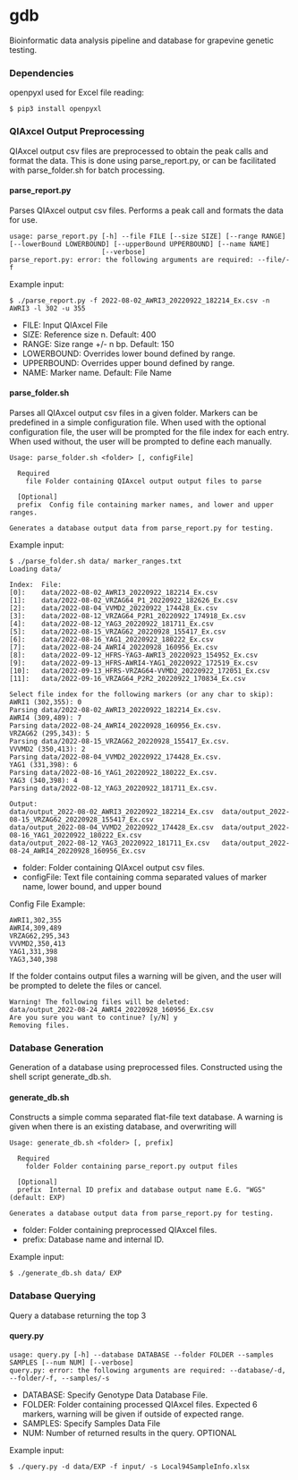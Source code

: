# gdb
Bioinformatic data analysis pipeline and database for grapevine genetic testing.

### Dependencies
openpyxl used for Excel file reading:
```
$ pip3 install openpyxl
```

### QIAxcel Output Preprocessing
QIAxcel output csv files are preprocessed to obtain the peak calls and format the data. This is done using parse_report.py, or can be facilitated with parse_folder.sh for batch processing.

#### parse_report.py
Parses QIAxcel output csv files. Performs a peak call and formats the data for use.
```
usage: parse_report.py [-h] --file FILE [--size SIZE] [--range RANGE] [--lowerBound LOWERBOUND] [--upperBound UPPERBOUND] [--name NAME]
                       [--verbose]
parse_report.py: error: the following arguments are required: --file/-f
```

Example input:
```
$ ./parse_report.py -f 2022-08-02_AWRI3_20220922_182214_Ex.csv -n AWRI3 -l 302 -u 355 
```

- FILE: Input QIAxcel File
- SIZE: Reference size n. Default: 400
- RANGE: Size range +/- n bp. Default: 150
- LOWERBOUND: Overrides lower bound defined by range.
- UPPERBOUND: Overrides upper bound defined by range.
- NAME: Marker name. Default: File Name

#### parse_folder.sh
Parses all QIAxcel output csv files in a given folder. Markers can be predefined in a simple configuration file. When used with the optional configuration file, the user will be prompted for the file index for each entry. When used without, the user will be prompted to define each manually.

```
Usage: parse_folder.sh <folder> [, configFile]

  Required
	file Folder containing QIAxcel output output files to parse

  [Optional]
  prefix  Config file containing marker names, and lower and upper ranges.

Generates a database output data from parse_report.py for testing.
```

Example input:
```
$ ./parse_folder.sh data/ marker_ranges.txt
Loading data/

Index:	File:
[0]:	data/2022-08-02_AWRI3_20220922_182214_Ex.csv
[1]:	data/2022-08-02_VRZAG64_P1_20220922_182626_Ex.csv
[2]:	data/2022-08-04_VVMD2_20220922_174428_Ex.csv
[3]:	data/2022-08-12_VRZAG64_P2R1_20220922_174918_Ex.csv
[4]:	data/2022-08-12_YAG3_20220922_181711_Ex.csv
[5]:	data/2022-08-15_VRZAG62_20220928_155417_Ex.csv
[6]:	data/2022-08-16_YAG1_20220922_180222_Ex.csv
[7]:	data/2022-08-24_AWRI4_20220928_160956_Ex.csv
[8]:	data/2022-09-12_HFRS-YAG3-AWRI3_20220923_154952_Ex.csv
[9]:	data/2022-09-13_HFRS-AWRI4-YAG1_20220922_172519_Ex.csv
[10]:	data/2022-09-13_HFRS-VRZAG64-VVMD2_20220922_172051_Ex.csv
[11]:	data/2022-09-16_VRZAG64_P2R2_20220922_170834_Ex.csv

Select file index for the following markers (or any char to skip):
AWRI1 (302,355): 0
Parsing data/2022-08-02_AWRI3_20220922_182214_Ex.csv.
AWRI4 (309,489): 7
Parsing data/2022-08-24_AWRI4_20220928_160956_Ex.csv.
VRZAG62 (295,343): 5
Parsing data/2022-08-15_VRZAG62_20220928_155417_Ex.csv.
VVVMD2 (350,413): 2
Parsing data/2022-08-04_VVMD2_20220922_174428_Ex.csv.
YAG1 (331,398): 6
Parsing data/2022-08-16_YAG1_20220922_180222_Ex.csv.
YAG3 (340,398): 4
Parsing data/2022-08-12_YAG3_20220922_181711_Ex.csv.

Output:
data/output_2022-08-02_AWRI3_20220922_182214_Ex.csv  data/output_2022-08-15_VRZAG62_20220928_155417_Ex.csv
data/output_2022-08-04_VVMD2_20220922_174428_Ex.csv  data/output_2022-08-16_YAG1_20220922_180222_Ex.csv
data/output_2022-08-12_YAG3_20220922_181711_Ex.csv   data/output_2022-08-24_AWRI4_20220928_160956_Ex.csv

```

- folder: Folder containing QIAxcel output csv files.
- configFile: Text file containing comma separated values of marker name, lower bound, and upper bound

Config File Example:
```
AWRI1,302,355
AWRI4,309,489
VRZAG62,295,343
VVVMD2,350,413
YAG1,331,398
YAG3,340,398
```

If the folder contains output files a warning will be given, and the user will be prompted to delete the files or cancel.
```
Warning! The following files will be deleted:
data/output_2022-08-24_AWRI4_20220928_160956_Ex.csv
Are you sure you want to continue? [y/N] y
Removing files.
```

### Database Generation
Generation of a database using preprocessed files. Constructed using the shell script generate_db.sh.

#### generate_db.sh
Constructs a simple comma separated flat-file text database. A warning is given when there is an existing database, and overwriting will 
```
Usage: generate_db.sh <folder> [, prefix]

  Required
	folder Folder containing parse_report.py output files

  [Optional]
  prefix  Internal ID prefix and database output name E.G. "WGS" (default: EXP)

Generates a database output data from parse_report.py for testing.
```

- folder: Folder containing preprocessed QIAxcel files.
- prefix: Database name and internal ID.

Example input:
```
$ ./generate_db.sh data/ EXP
```
### Database Querying
Query a database returning the top 3 
#### query.py
```
usage: query.py [-h] --database DATABASE --folder FOLDER --samples SAMPLES [--num NUM] [--verbose]
query.py: error: the following arguments are required: --database/-d, --folder/-f, --samples/-s
```

- DATABASE: Specify Genotype Data Database File.
- FOLDER: Folder containing processed QIAxcel files. Expected 6 markers, warning will be given if outside of expected range.
- SAMPLES: Specify Samples Data File
- NUM: Number of returned results in the query. OPTIONAL

Example input:
```
$ ./query.py -d data/EXP -f input/ -s Local94SampleInfo.xlsx
```



